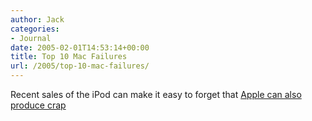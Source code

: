 ```yaml
---
author: Jack
categories:
- Journal
date: 2005-02-01T14:53:14+00:00
title: Top 10 Mac Failures
url: /2005/top-10-mac-failures/
---
```


Recent sales of the iPod can make it easy to forget that [Apple can also produce crap][1]

 [1]: http://mlagazine.com/modules.php?op=modload&name=News&file=article&sid=137&mode=thread&order=0&thold=0